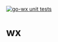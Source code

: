 [![go-wx unit tests](https://github.com/go-wx/wx/actions/workflows/testing.yaml/badge.svg?branch=main)](https://github.com/go-wx/wx/actions/workflows/testing.yaml)

# wx